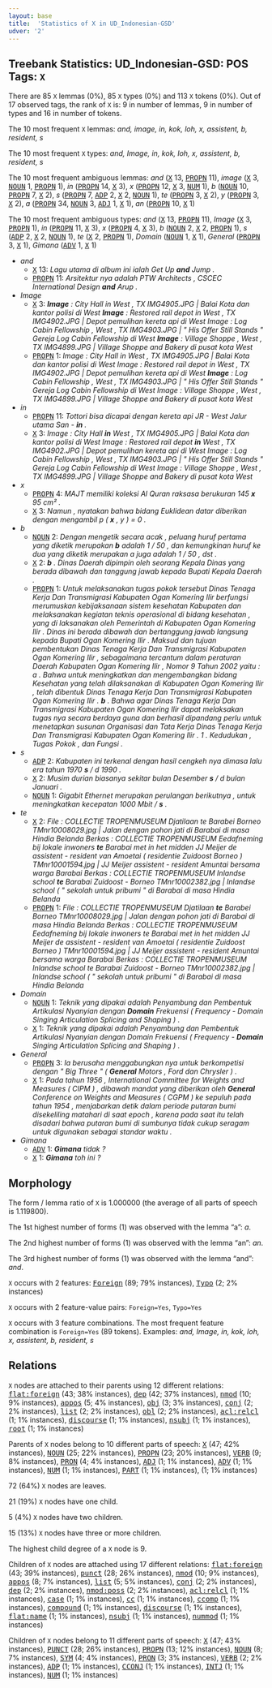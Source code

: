 ```yaml
---
layout: base
title:  'Statistics of X in UD_Indonesian-GSD'
udver: '2'
---
```


## Treebank Statistics: UD_Indonesian-GSD: POS Tags: `X`

There are 85 `X` lemmas (0%), 85 `X` types (0%) and 113 `X` tokens (0%).
Out of 17 observed tags, the rank of `X` is: 9 in number of lemmas, 9 in number of types and 16 in number of tokens.

The 10 most frequent `X` lemmas: <em>and, image, in, kok, loh, x, assistent, b, resident, s</em>

The 10 most frequent `X` types:  <em>and, Image, in, kok, loh, x, assistent, b, resident, s</em>

The 10 most frequent ambiguous lemmas: <em>and</em> (<tt><a href="id_gsd-pos-X.html">X</a></tt> 13, <tt><a href="id_gsd-pos-PROPN.html">PROPN</a></tt> 11), <em>image</em> (<tt><a href="id_gsd-pos-X.html">X</a></tt> 3, <tt><a href="id_gsd-pos-NOUN.html">NOUN</a></tt> 1, <tt><a href="id_gsd-pos-PROPN.html">PROPN</a></tt> 1), <em>in</em> (<tt><a href="id_gsd-pos-PROPN.html">PROPN</a></tt> 14, <tt><a href="id_gsd-pos-X.html">X</a></tt> 3), <em>x</em> (<tt><a href="id_gsd-pos-PROPN.html">PROPN</a></tt> 12, <tt><a href="id_gsd-pos-X.html">X</a></tt> 3, <tt><a href="id_gsd-pos-NUM.html">NUM</a></tt> 1), <em>b</em> (<tt><a href="id_gsd-pos-NOUN.html">NOUN</a></tt> 10, <tt><a href="id_gsd-pos-PROPN.html">PROPN</a></tt> 7, <tt><a href="id_gsd-pos-X.html">X</a></tt> 2), <em>s</em> (<tt><a href="id_gsd-pos-PROPN.html">PROPN</a></tt> 7, <tt><a href="id_gsd-pos-ADP.html">ADP</a></tt> 2, <tt><a href="id_gsd-pos-X.html">X</a></tt> 2, <tt><a href="id_gsd-pos-NOUN.html">NOUN</a></tt> 1), <em>te</em> (<tt><a href="id_gsd-pos-PROPN.html">PROPN</a></tt> 3, <tt><a href="id_gsd-pos-X.html">X</a></tt> 2), <em>y</em> (<tt><a href="id_gsd-pos-PROPN.html">PROPN</a></tt> 3, <tt><a href="id_gsd-pos-X.html">X</a></tt> 2), <em>a</em> (<tt><a href="id_gsd-pos-PROPN.html">PROPN</a></tt> 34, <tt><a href="id_gsd-pos-NOUN.html">NOUN</a></tt> 3, <tt><a href="id_gsd-pos-ADJ.html">ADJ</a></tt> 1, <tt><a href="id_gsd-pos-X.html">X</a></tt> 1), <em>an</em> (<tt><a href="id_gsd-pos-PROPN.html">PROPN</a></tt> 10, <tt><a href="id_gsd-pos-X.html">X</a></tt> 1)

The 10 most frequent ambiguous types:  <em>and</em> (<tt><a href="id_gsd-pos-X.html">X</a></tt> 13, <tt><a href="id_gsd-pos-PROPN.html">PROPN</a></tt> 11), <em>Image</em> (<tt><a href="id_gsd-pos-X.html">X</a></tt> 3, <tt><a href="id_gsd-pos-PROPN.html">PROPN</a></tt> 1), <em>in</em> (<tt><a href="id_gsd-pos-PROPN.html">PROPN</a></tt> 11, <tt><a href="id_gsd-pos-X.html">X</a></tt> 3), <em>x</em> (<tt><a href="id_gsd-pos-PROPN.html">PROPN</a></tt> 4, <tt><a href="id_gsd-pos-X.html">X</a></tt> 3), <em>b</em> (<tt><a href="id_gsd-pos-NOUN.html">NOUN</a></tt> 2, <tt><a href="id_gsd-pos-X.html">X</a></tt> 2, <tt><a href="id_gsd-pos-PROPN.html">PROPN</a></tt> 1), <em>s</em> (<tt><a href="id_gsd-pos-ADP.html">ADP</a></tt> 2, <tt><a href="id_gsd-pos-X.html">X</a></tt> 2, <tt><a href="id_gsd-pos-NOUN.html">NOUN</a></tt> 1), <em>te</em> (<tt><a href="id_gsd-pos-X.html">X</a></tt> 2, <tt><a href="id_gsd-pos-PROPN.html">PROPN</a></tt> 1), <em>Domain</em> (<tt><a href="id_gsd-pos-NOUN.html">NOUN</a></tt> 1, <tt><a href="id_gsd-pos-X.html">X</a></tt> 1), <em>General</em> (<tt><a href="id_gsd-pos-PROPN.html">PROPN</a></tt> 3, <tt><a href="id_gsd-pos-X.html">X</a></tt> 1), <em>Gimana</em> (<tt><a href="id_gsd-pos-ADV.html">ADV</a></tt> 1, <tt><a href="id_gsd-pos-X.html">X</a></tt> 1)


* <em>and</em>
  * <tt><a href="id_gsd-pos-X.html">X</a></tt> 13: <em>Lagu utama di album ini ialah Get Up <b>and</b> Jump .</em>
  * <tt><a href="id_gsd-pos-PROPN.html">PROPN</a></tt> 11: <em>Arsitektur nya adalah PTW Architects , CSCEC International Design <b>and</b> Arup .</em>
* <em>Image</em>
  * <tt><a href="id_gsd-pos-X.html">X</a></tt> 3: <em><b>Image</b> : City Hall in West , TX IMG4905.JPG | Balai Kota dan kantor polisi di West <b>Image</b> : Restored rail depot in West , TX IMG4902.JPG | Depot pemulihan kereta api di West Image : Log Cabin Fellowship , West , TX IMG4903.JPG | " His Offer Still Stands " Gereja Log Cabin Fellowship di West <b>Image</b> : Village Shoppe , West , TX IMG4899.JPG | Village Shoppe and Bakery di pusat kota West</em>
  * <tt><a href="id_gsd-pos-PROPN.html">PROPN</a></tt> 1: <em>Image : City Hall in West , TX IMG4905.JPG | Balai Kota dan kantor polisi di West Image : Restored rail depot in West , TX IMG4902.JPG | Depot pemulihan kereta api di West <b>Image</b> : Log Cabin Fellowship , West , TX IMG4903.JPG | " His Offer Still Stands " Gereja Log Cabin Fellowship di West Image : Village Shoppe , West , TX IMG4899.JPG | Village Shoppe and Bakery di pusat kota West</em>
* <em>in</em>
  * <tt><a href="id_gsd-pos-PROPN.html">PROPN</a></tt> 11: <em>Tottori bisa dicapai dengan kereta api JR - West Jalur utama San - <b>in</b> .</em>
  * <tt><a href="id_gsd-pos-X.html">X</a></tt> 3: <em>Image : City Hall <b>in</b> West , TX IMG4905.JPG | Balai Kota dan kantor polisi di West Image : Restored rail depot <b>in</b> West , TX IMG4902.JPG | Depot pemulihan kereta api di West Image : Log Cabin Fellowship , West , TX IMG4903.JPG | " His Offer Still Stands " Gereja Log Cabin Fellowship di West Image : Village Shoppe , West , TX IMG4899.JPG | Village Shoppe and Bakery di pusat kota West</em>
* <em>x</em>
  * <tt><a href="id_gsd-pos-PROPN.html">PROPN</a></tt> 4: <em>MAJT memiliki koleksi Al Quran raksasa berukuran 145 <b>x</b> 95 cm² .</em>
  * <tt><a href="id_gsd-pos-X.html">X</a></tt> 3: <em>Namun , nyatakan bahwa bidang Euklidean datar diberikan dengan mengambil p ( <b>x</b> , y ) = 0 .</em>
* <em>b</em>
  * <tt><a href="id_gsd-pos-NOUN.html">NOUN</a></tt> 2: <em>Dengan mengetik secara acak , peluang huruf pertama yang diketik merupakan <b>b</b> adalah 1 / 50 , dan kemungkinan huruf ke dua yang diketik merupakan a juga adalah 1 / 50 , dst .</em>
  * <tt><a href="id_gsd-pos-X.html">X</a></tt> 2: <em><b>b</b> . Dinas Daerah dipimpin oleh seorang Kepala Dinas yang berada dibawah dan tanggung jawab kepada Bupati Kepala Daerah .</em>
  * <tt><a href="id_gsd-pos-PROPN.html">PROPN</a></tt> 1: <em>Untuk melaksanakan tugas pokok tersebut Dinas Tenaga Kerja Dan Transmigrasi Kabupaten Ogan Komering Ilir berfungsi merumuskan kebijaksanaan sistem kesehatan Kabupaten dan melaksanakan kegiatan teknis operasional di bidang kesehatan , yang di laksanakan oleh Pemerintah di Kabupaten Ogan Komering Ilir . Dinas ini berada dibawah dan bertanggung jawab langsung kepada Bupati Ogan Komering Ilir . Maksud dan tujuan pembentukan Dinas Tenaga Kerja Dan Transmigrasi Kabupaten Ogan Komering Ilir , sebagaimana tercantum dalam peraturan Daerah Kabupaten Ogan Komering Ilir , Nomor 9 Tahun 2002 yaitu : a . Bahwa untuk meningkatkan dan mengembangkan bidang Kesehatan yang telah dilaksanakan di Kabupaten Ogan Komering Ilir , telah dibentuk Dinas Tenaga Kerja Dan Transmigrasi Kabupaten Ogan Komering Ilir . <b>b</b> . Bahwa agar Dinas Tenaga Kerja Dan Transmigrasi Kabupaten Ogan Komering Ilir dapat melaksakan tugas nya secara berdaya guna dan berhasil dipandang perlu untuk menetapkan susunan Organisasi dan Tata Kerja Dinas Tenaga Kerja Dan Transmigrasi Kabupaten Ogan Komering Ilir . 1 . Kedudukan , Tugas Pokok , dan Fungsi .</em>
* <em>s</em>
  * <tt><a href="id_gsd-pos-ADP.html">ADP</a></tt> 2: <em>Kabupaten ini terkenal dengan hasil cengkeh nya dimasa lalu era tahun 1970 <b>s</b> / d 1990 .</em>
  * <tt><a href="id_gsd-pos-X.html">X</a></tt> 2: <em>Musim durian biasanya sekitar bulan Desember <b>s</b> / d bulan Januari .</em>
  * <tt><a href="id_gsd-pos-NOUN.html">NOUN</a></tt> 1: <em>Gigabit Ethernet merupakan perulangan berikutnya , untuk meningkatkan kecepatan 1000 Mbit / <b>s</b> .</em>
* <em>te</em>
  * <tt><a href="id_gsd-pos-X.html">X</a></tt> 2: <em>File : COLLECTIE TROPENMUSEUM Djatilaan te Barabei Borneo TMnr10008029.jpg | Jalan dengan pohon jati di Barabai di masa Hindia Belanda Berkas : COLLECTIE TROPENMUSEUM Eedafneming bij lokale inwoners <b>te</b> Barabai met in het midden JJ Meijer de assistent - resident van Amoetai ( residentie Zuidoost Borneo ) TMnr10001594.jpg | JJ Meijer assistent - resident Amuntai bersama warga Barabai Berkas : COLLECTIE TROPENMUSEUM Inlandse school <b>te</b> Barabai Zuidoost - Borneo TMnr10002382.jpg | Inlandse school ( " sekolah untuk pribumi " di Barabai di masa Hindia Belanda</em>
  * <tt><a href="id_gsd-pos-PROPN.html">PROPN</a></tt> 1: <em>File : COLLECTIE TROPENMUSEUM Djatilaan <b>te</b> Barabei Borneo TMnr10008029.jpg | Jalan dengan pohon jati di Barabai di masa Hindia Belanda Berkas : COLLECTIE TROPENMUSEUM Eedafneming bij lokale inwoners te Barabai met in het midden JJ Meijer de assistent - resident van Amoetai ( residentie Zuidoost Borneo ) TMnr10001594.jpg | JJ Meijer assistent - resident Amuntai bersama warga Barabai Berkas : COLLECTIE TROPENMUSEUM Inlandse school te Barabai Zuidoost - Borneo TMnr10002382.jpg | Inlandse school ( " sekolah untuk pribumi " di Barabai di masa Hindia Belanda</em>
* <em>Domain</em>
  * <tt><a href="id_gsd-pos-NOUN.html">NOUN</a></tt> 1: <em>Teknik yang dipakai adalah Penyambung dan Pembentuk Artikulasi Nyanyian dengan <b>Domain</b> Frekuensi ( Frequency - Domain Singing Articulation Splicing and Shaping ) .</em>
  * <tt><a href="id_gsd-pos-X.html">X</a></tt> 1: <em>Teknik yang dipakai adalah Penyambung dan Pembentuk Artikulasi Nyanyian dengan Domain Frekuensi ( Frequency - <b>Domain</b> Singing Articulation Splicing and Shaping ) .</em>
* <em>General</em>
  * <tt><a href="id_gsd-pos-PROPN.html">PROPN</a></tt> 3: <em>Ia berusaha menggabungkan nya untuk berkompetisi dengan " Big Three " ( <b>General</b> Motors , Ford dan Chrysler ) .</em>
  * <tt><a href="id_gsd-pos-X.html">X</a></tt> 1: <em>Pada tahun 1956 , International Committee for Weights and Measures ( CIPM ) , dibawah mandat yang diberikan oleh <b>General</b> Conference on Weights and Measures ( CGPM ) ke sepuluh pada tahun 1954 , menjabarkan detik dalam periode putaran bumi disekeliling matahari di saat epoch , karena pada saat itu telah disadari bahwa putaran bumi di sumbunya tidak cukup seragam untuk digunakan sebagai standar waktu .</em>
* <em>Gimana</em>
  * <tt><a href="id_gsd-pos-ADV.html">ADV</a></tt> 1: <em><b>Gimana</b> tidak ?</em>
  * <tt><a href="id_gsd-pos-X.html">X</a></tt> 1: <em><b>Gimana</b> toh ini ?</em>

## Morphology

The form / lemma ratio of `X` is 1.000000 (the average of all parts of speech is 1.119800).

The 1st highest number of forms (1) was observed with the lemma “a”: <em>a</em>.

The 2nd highest number of forms (1) was observed with the lemma “an”: <em>an</em>.

The 3rd highest number of forms (1) was observed with the lemma “and”: <em>and</em>.

`X` occurs with 2 features: <tt><a href="id_gsd-feat-Foreign.html">Foreign</a></tt> (89; 79% instances), <tt><a href="id_gsd-feat-Typo.html">Typo</a></tt> (2; 2% instances)

`X` occurs with 2 feature-value pairs: `Foreign=Yes`, `Typo=Yes`

`X` occurs with 3 feature combinations.
The most frequent feature combination is `Foreign=Yes` (89 tokens).
Examples: <em>and, Image, in, kok, loh, x, assistent, b, resident, s</em>


## Relations

`X` nodes are attached to their parents using 12 different relations: <tt><a href="id_gsd-dep-flat-foreign.html">flat:foreign</a></tt> (43; 38% instances), <tt><a href="id_gsd-dep-dep.html">dep</a></tt> (42; 37% instances), <tt><a href="id_gsd-dep-nmod.html">nmod</a></tt> (10; 9% instances), <tt><a href="id_gsd-dep-appos.html">appos</a></tt> (5; 4% instances), <tt><a href="id_gsd-dep-obj.html">obj</a></tt> (3; 3% instances), <tt><a href="id_gsd-dep-conj.html">conj</a></tt> (2; 2% instances), <tt><a href="id_gsd-dep-list.html">list</a></tt> (2; 2% instances), <tt><a href="id_gsd-dep-obl.html">obl</a></tt> (2; 2% instances), <tt><a href="id_gsd-dep-acl-relcl.html">acl:relcl</a></tt> (1; 1% instances), <tt><a href="id_gsd-dep-discourse.html">discourse</a></tt> (1; 1% instances), <tt><a href="id_gsd-dep-nsubj.html">nsubj</a></tt> (1; 1% instances), <tt><a href="id_gsd-dep-root.html">root</a></tt> (1; 1% instances)

Parents of `X` nodes belong to 10 different parts of speech: <tt><a href="id_gsd-pos-X.html">X</a></tt> (47; 42% instances), <tt><a href="id_gsd-pos-NOUN.html">NOUN</a></tt> (25; 22% instances), <tt><a href="id_gsd-pos-PROPN.html">PROPN</a></tt> (23; 20% instances), <tt><a href="id_gsd-pos-VERB.html">VERB</a></tt> (9; 8% instances), <tt><a href="id_gsd-pos-PRON.html">PRON</a></tt> (4; 4% instances), <tt><a href="id_gsd-pos-ADJ.html">ADJ</a></tt> (1; 1% instances), <tt><a href="id_gsd-pos-ADV.html">ADV</a></tt> (1; 1% instances), <tt><a href="id_gsd-pos-NUM.html">NUM</a></tt> (1; 1% instances), <tt><a href="id_gsd-pos-PART.html">PART</a></tt> (1; 1% instances),  (1; 1% instances)

72 (64%) `X` nodes are leaves.

21 (19%) `X` nodes have one child.

5 (4%) `X` nodes have two children.

15 (13%) `X` nodes have three or more children.

The highest child degree of a `X` node is 9.

Children of `X` nodes are attached using 17 different relations: <tt><a href="id_gsd-dep-flat-foreign.html">flat:foreign</a></tt> (43; 39% instances), <tt><a href="id_gsd-dep-punct.html">punct</a></tt> (28; 26% instances), <tt><a href="id_gsd-dep-nmod.html">nmod</a></tt> (10; 9% instances), <tt><a href="id_gsd-dep-appos.html">appos</a></tt> (8; 7% instances), <tt><a href="id_gsd-dep-list.html">list</a></tt> (5; 5% instances), <tt><a href="id_gsd-dep-conj.html">conj</a></tt> (2; 2% instances), <tt><a href="id_gsd-dep-dep.html">dep</a></tt> (2; 2% instances), <tt><a href="id_gsd-dep-nmod-poss.html">nmod:poss</a></tt> (2; 2% instances), <tt><a href="id_gsd-dep-acl-relcl.html">acl:relcl</a></tt> (1; 1% instances), <tt><a href="id_gsd-dep-case.html">case</a></tt> (1; 1% instances), <tt><a href="id_gsd-dep-cc.html">cc</a></tt> (1; 1% instances), <tt><a href="id_gsd-dep-ccomp.html">ccomp</a></tt> (1; 1% instances), <tt><a href="id_gsd-dep-compound.html">compound</a></tt> (1; 1% instances), <tt><a href="id_gsd-dep-discourse.html">discourse</a></tt> (1; 1% instances), <tt><a href="id_gsd-dep-flat-name.html">flat:name</a></tt> (1; 1% instances), <tt><a href="id_gsd-dep-nsubj.html">nsubj</a></tt> (1; 1% instances), <tt><a href="id_gsd-dep-nummod.html">nummod</a></tt> (1; 1% instances)

Children of `X` nodes belong to 11 different parts of speech: <tt><a href="id_gsd-pos-X.html">X</a></tt> (47; 43% instances), <tt><a href="id_gsd-pos-PUNCT.html">PUNCT</a></tt> (28; 26% instances), <tt><a href="id_gsd-pos-PROPN.html">PROPN</a></tt> (13; 12% instances), <tt><a href="id_gsd-pos-NOUN.html">NOUN</a></tt> (8; 7% instances), <tt><a href="id_gsd-pos-SYM.html">SYM</a></tt> (4; 4% instances), <tt><a href="id_gsd-pos-PRON.html">PRON</a></tt> (3; 3% instances), <tt><a href="id_gsd-pos-VERB.html">VERB</a></tt> (2; 2% instances), <tt><a href="id_gsd-pos-ADP.html">ADP</a></tt> (1; 1% instances), <tt><a href="id_gsd-pos-CCONJ.html">CCONJ</a></tt> (1; 1% instances), <tt><a href="id_gsd-pos-INTJ.html">INTJ</a></tt> (1; 1% instances), <tt><a href="id_gsd-pos-NUM.html">NUM</a></tt> (1; 1% instances)


